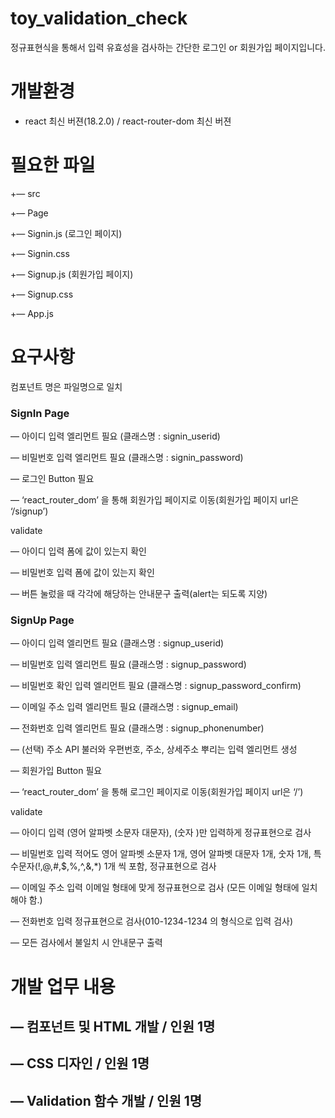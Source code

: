 # toy_validation_check

정규표현식을 통해서 입력 유효성을 검사하는 간단한 로그인 or 회원가입 페이지입니다.

# 개발환경

- react 최신 버젼(18.2.0) / react-router-dom 최신 버젼

# 필요한 파일

+— src

+— Page

+— Signin.js  (로그인 페이지)

+— Signin.css 

+— Signup.js (회원가입 페이지)

+— Signup.css

+— App.js

# 요구사항

컴포넌트 명은 파일명으로 일치

### SignIn Page

— 아이디 입력 엘리먼트 필요 (클래스명 : signin_userid)

— 비밀번호 입력 엘리먼트 필요 (클래스명 : signin_password)

— 로그인 Button 필요

— ‘react_router_dom’ 을 통해 회원가입 페이지로 이동(회원가입 페이지 url은 ‘/signup’)

validate

— 아이디 입력 폼에 값이 있는지 확인

— 비밀번호 입력 폼에 값이 있는지 확인

— 버튼 눌렀을 때 각각에 해당하는 안내문구 출력(alert는 되도록 지양)

### SignUp Page

— 아이디 입력 엘리먼트 필요 (클래스명 : signup_userid)

— 비밀번호 입력 엘리먼트 필요 (클래스명 : signup_password)

— 비밀번호 확인 입력 엘리먼트 필요 (클래스명 : signup_password_confirm)

— 이메일 주소 입력 엘리먼트 필요 (클래스명 : signup_email)

— 전화번호 입력 엘리먼트 필요 (클래스명 : signup_phonenumber)

— (선택) 주소 API 불러와 우편번호, 주소, 상세주소 뿌리는 입력 엘리먼트 생성

—  회원가입 Button 필요

— ‘react_router_dom’ 을 통해 로그인 페이지로 이동(회원가입 페이지 url은 ‘/’)

validate

— 아이디 입력 (영어 알파벳 소문자 대문자), (숫자 )만 입력하게 정규표현으로 검사

— 비밀번호 입력 적어도 영어 알파벳 소문자 1개, 영어 알파벳 대문자 1개, 숫자 1개, 특수문자(!,@,#,$,%,^,&,*) 1개 씩 포함, 정규표현으로 검사

— 이메일 주소 입력 이메일 형태에 맞게 정규표현으로 검사 (모든 이메일 형태에 일치해야 함.)

— 전화번호 입력 정규표현으로 검사(010-1234-1234 의 형식으로 입력 검사)

— 모든 검사에서 불일치 시 안내문구 출력

# 개발 업무 내용

## — 컴포넌트 및 HTML 개발 / 인원 1명

## — CSS 디자인 / 인원 1명

## — Validation 함수 개발 / 인원 1명